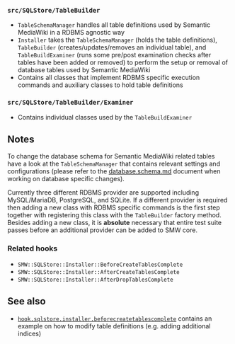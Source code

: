 ### `src/SQLStore/TableBuilder`

- `TableSchemaManager` handles all table definitions used by Semantic MediaWiki in a RDBMS agnostic way
- `Installer` takes the `TableSchemaManager` (holds the table definitions), `TableBuilder` (creates/updates/removes an individual table), and `TableBuildExaminer` (runs some pre/post examination checks after tables have been added or removed) to perform the setup or removal of database tables used by Semantic MediaWiki
- Contains all classes that implement RDBMS specific execution commands and auxiliary classes to hold table definitions

### `src/SQLStore/TableBuilder/Examiner`

- Contains individual classes used by the `TableBuildExaminer`

## Notes

To change the database schema for Semantic MediaWiki related tables have a look at the `TableSchemaManager` that contains relevant settings and configurations (please refer to the [database.schema.md](https://github.com/SemanticMediaWiki/SemanticMediaWiki/blob/master/docs/architecture/database.schema.md) document when working on database specific changes).

Currently three different RDBMS provider are supported including MySQL/MariaDB, PostgreSQL, and SQLite. If a different provider is required then adding a new class with RDBMS specific commands is the first step together with registering this class with the `TableBuilder` factory method. Besides adding a new class, it is __absolute__ necessary that entire test suite passes before an additional provider can be added to SMW core.

### Related hooks

- `SMW::SQLStore::Installer::BeforeCreateTablesComplete`
- `SMW::SQLStore::Installer::AfterCreateTablesComplete`
- `SMW::SQLStore::Installer::AfterDropTablesComplete`

## See also

- [`hook.sqlstore.installer.beforecreatetablescomplete`](https://github.com/SemanticMediaWiki/SemanticMediaWiki/blob/master/docs/technical/code-snippets/hook.sqlstore.installer.beforecreatetablescomplete.md) contains an example on how to modify table definitions (e.g. adding additional indices)
